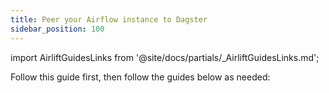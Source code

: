 ```yaml
---
title: Peer your Airflow instance to Dagster
sidebar_position: 100
---
```


import AirliftGuidesLinks from '@site/docs/partials/\_AirliftGuidesLinks.md';

Follow this guide first, then follow the guides below as needed:

<AirliftGuidesLinks />


